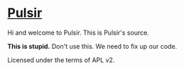 # [Pulsir](http://pulsir.eu)

Hi and welcome to Pulsir. This is Pulsir's source.

**This is stupid.** Don't use this. We need to fix up our code.

Licensed under the terms of APL v2.
